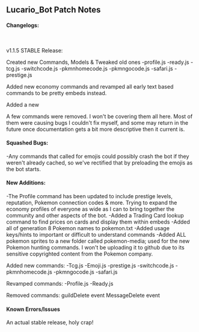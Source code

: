 ## Lucario_Bot Patch Notes

#### Changelogs:

<br />
<p>v1.1.5 STABLE Release:<br />
<p>Created new Commands, Models & Tweaked old ones
-profile.js
-ready.js
-tcg.js
-switchcode.js
-pkmnhomecode.js
-pkmngocode.js
-safari.js
-prestige.js
<br />

<p>Added new economy commands and revamped all early text based commands to be pretty embeds instead.<br />
<p>Added a new 
<p>A few commands were removed. I won't be covering them all here. Most of them were causing bugs I couldn't fix myself, and some may return in the future once documentation gets a bit more descriptive then it current is.<br />

#### Squashed Bugs:
-Any commands that called for emojis could possibly crash the bot if they weren't already cached, so we've rectified that by preloading the emojis as the bot starts.

#### New Additions:

-The Profile command has been updated to include prestige levels, reputation, Pokemon connection codes & more. Trying to expand the economy profiles of everyone as wide as I can to bring together the community and other aspects of the bot.
-Added a Trading Card lookup command to find prices on cards and display them within embeds
-Added all of generation 8 Pokemon names to pokemon.txt
-Added usage keys/hints to important or difficult to understand commands
-Added ALL pokemon sprites to a new folder called pokemon-media; used for the new Pokemon hunting commands. I won't be uploading it to github due to its sensitive copyrighted content from the Pokemon company. 

Added new commands:
-Tcg.js
-Emoji.js
-prestige.js
-switchcode.js
-pkmnhomecode.js
-pkmngocode.js
-safari.js

Revamped commands:
-Profile.js
-Ready.js

Removed commands:
guildDelete event
MessageDelete event

#### Known Errors/Issues

<p>An actual stable release, holy crap!<br />